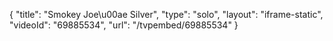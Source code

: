 {
    "title": "Smokey Joe\u00ae Silver",
    "type": "solo",
    "layout": "iframe-static",
    "videoId": "69885534",
    "url": "\/tvpembed\/69885534"
}